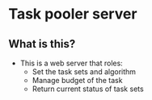 # Task pooler server

## What is this?

- This is a web server that roles:
    - Set the task sets and algorithm
    - Manage budget of the task
    - Return current status of task sets
